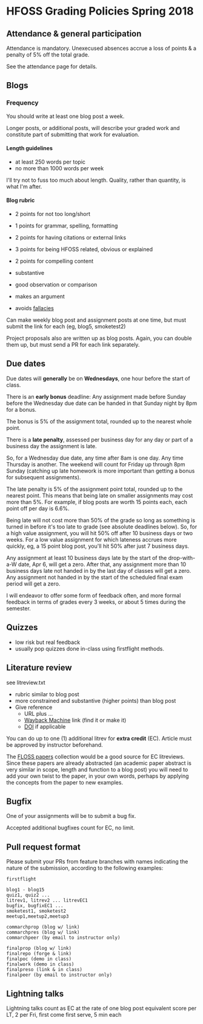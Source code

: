 
# HFOSS Grading Policies Spring 2018

## Attendance & general participation

Attendance is mandatory. Unexecused absences accrue a loss of points & a penalty of 5% off the total grade.

See the attendance page for details.

## Blogs

### Frequency

You should write at least one blog post a week. 

Longer posts, or additional posts, will describe your graded work and constitute part of submitting that work for evaluation.


#### Length guidelines


 * at least 250 words per topic
 * no more than 1000 words per week

I'll try not to fuss too much about length. Quality, rather than quantity, is what I'm after.

#### Blog rubric

  * 2 points for not too long/short
  * 1 points for grammar, spelling, formatting
  * 2 points for having citations or external links
  * 3 points for being HFOSS related, obvious or explained
  * 2 points for compelling content 

  *  substantive
  *  good observation or comparison
  *  makes an argument
  *  avoids [fallacies](fallacies)

Can make weekly blog post and assignment posts at one time, but must submit the link for each (eg, blog5, smoketest2) 

Project proposals also are written up as blog posts. Again, you can double them up, but must send a PR for each link separately.

## Due dates

Due dates will **generally** be on **Wednesdays**, one hour before the start of class. 

There is an **early bonus** deadline: Any assignment made before Sunday before the Wednesday due date can be handed in that Sunday night by 8pm for a bonus.

The bonus is 5% of the assignment total, rounded up to the nearest whole point.

There is a **late penalty**, assessed per business day for any day or part of a business day the assignment is late.

So, for a Wednesday due date, any time after 8am is one day. Any time Thursday is another. The weekend will count for Friday up through 8pm Sunday (catching up late homework is more important than getting a bonus for subsequent assignments).

The late penalty is 5% of the assignment point total, rounded up to the nearest point. This means that being late on smaller assignments may cost more than 5%. For example, if blog posts are worth 15 points each, each point off per day is 6.6%. 

Being late will not cost more than 50% of the grade so long as something is turned in before it's too late to grade (see absolute deadlines below). So, for a high value assignment, you will hit 50% off after 10 business days or two weeks. For a low value assignment for which lateness accrues more quickly, eg, a 15 point blog post, you'll hit 50% after just 7 business days.

Any assignment at least 10 business days late by the start of the drop-with-a-W date, Apr 6, will get a zero. After that, any assignment more than 10 business days late not handed in by the last day of classes will get a zero. Any assignment not handed in by the start of the scheduled final exam period will get a zero.

I will endeavor to offer some form of feedback often, and more formal feedback in terms of grades every 3 weeks, or about 5 times during the semester.

## Quizzes

  * low risk but real feedback
  * usually pop quizzes done in-class using firstflight methods.

## Literature review

see litreview.txt

  * rubric similar to blog post
  * more constrained and substantive (higher points) than blog post
  * Give reference
    * URL plus ...
    * [Wayback Machine](https://archive.org/web/) link (find it or make it)
    * [DOI](https://www.doi.org/) if applicable

You can do up to one (1) additional litrev for **extra credit** (EC). Article must be approved by instructor beforehand.

The [FLOSS papers](https://flosshub.org/biblio) collection would be a good source for EC litreviews. Since these papers are already abstracted (an academic paper abstract is very similar in scope, length and function to a blog post) you will need to add your own twist to the paper, in your own words, perhaps by applying the concepts from the paper to new examples.

## Bugfix

One of your assignments will be to submit a bug fix.

Accepted additional bugfixes count for EC, no limit.

## Pull request format

Please submit your PRs from feature branches with names indicating the nature of the submission, according to the following examples:

    firstflight

    blog1 - blog15
    quiz1, quiz2 ...
    litrev1, litrev2 ... litrevEC1
    bugfix, bugfixEC1 ... 
    smoketest1, smoketest2
    meetup1,meetup2,meetup3

    commarchprop (blog w/ link)
    commarchpres (blog w/ link)
    commarchpeer (by email to instructor only)

    finalprop (blog w/ link)
    finalrepo (forge & link)
    finalpoc (demo in class)
    finalwork (demo in class)
    finalpreso (link & in class)
    finalpeer (by email to instructor only)

## Lightning talks
Lightning talks count as EC at the rate of one blog post equivalent score per LT, 2 per Fri, first come first serve, 5 min each


